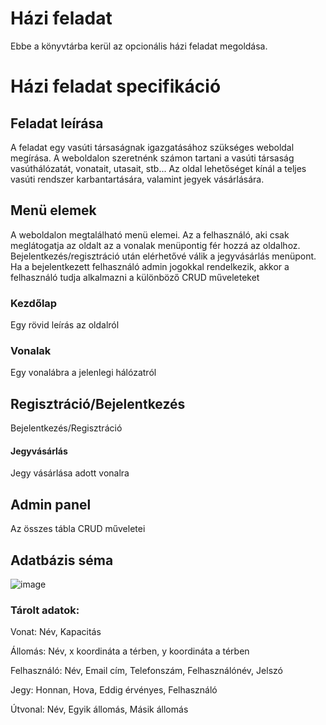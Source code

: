 # Házi feladat

Ebbe a könyvtárba kerül az opcionális házi feladat megoldása.

# Házi feladat specifikáció

## Feladat leírása
A feladat egy vasúti társaságnak igazgatásához szükséges weboldal megírása. A weboldalon szeretnénk számon tartani a vasúti társaság vasúthálózatát, vonatait, utasait, stb... Az oldal lehetőséget kínál a teljes vasúti rendszer karbantartására, valamint jegyek vásárlására. 

## Menü elemek
A weboldalon megtalálható menü elemei. Az a felhasználó, aki csak meglátogatja az oldalt az a vonalak menüpontig fér hozzá az oldalhoz.
Bejelentkezés/regisztráció után elérhetővé válik a jegyvásárlás menüpont.
Ha a bejelentkezett felhasználó admin jogokkal rendelkezik, akkor a felhasználó tudja alkalmazni a különböző CRUD műveleteket
### Kezdőlap
Egy rövid leírás az oldalról
### Vonalak
Egy vonalábra a jelenlegi hálózatról
## Regisztráció/Bejelentkezés
Bejelentkezés/Regisztráció
#### Jegyvásárlás
Jegy vásárlása adott vonalra
## Admin panel
Az összes tábla CRUD műveletei

## Adatbázis séma

![image](https://user-images.githubusercontent.com/28264530/162775591-38b7b6bb-96b2-4066-921e-819f32a86f2d.png)

### Tárolt adatok:

Vonat: Név, Kapacitás

Állomás: Név, x koordináta a térben, y koordináta a térben

Felhasználó: Név, Email cím, Telefonszám, Felhasználónév, Jelszó

Jegy: Honnan, Hova, Eddig érvényes, Felhasználó

Útvonal: Név, Egyik állomás, Másik állomás

